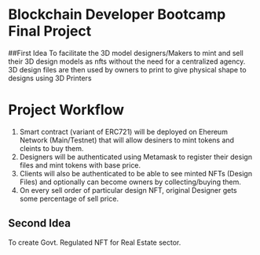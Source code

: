 # Blockchain Developer Bootcamp Final Project
##First Idea
To facilitate the 3D model designers/Makers  to  mint and  sell their  3D design models as nfts without the need for a centralized agency. 3D design files are then used by owners  to print to give physical shape to designs using 3D Printers

# Project Workflow


 1. Smart contract (variant of ERC721) will be deployed on Ehereum Network (Main/Testnet) that will allow desiners to mint tokens and cleints to buy them.
 2. Designers will be authenticated using Metamask to register their design files and mint tokens with base price.
 3. Clients will also be authenticated  to be able to see minted NFTs (Design Files) and optionally can become owners by collecting/buying them.
 4. On every sell order of particular design NFT, original Designer gets some percentage of sell price.

 ## Second Idea
  To create Govt. Regulated NFT for Real Estate sector.
